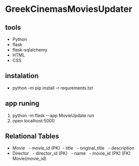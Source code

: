 # GreekCinemasMoviesUpdater

## tools
* Python
* flask
* flask-sqlalchemy
* HTML
* CSS

## instalation
* python -m pip install -r requrements.txt

## app runing
1) python -m flask --app MovieUpdate run
2) open localhost:5000


## Relational Tables
* Movie
  &nbsp; - movie_id (PK)
  &nbsp;- title
  &nbsp; - original_title
  &nbsp; - description
* Director
  &nbsp; - director_id (PK)
  &nbsp; - name
  &nbsp; - movie_id (PK) (FK) Movie(movie_id)

